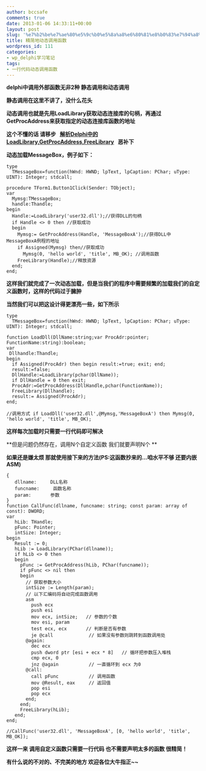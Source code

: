 ```yaml
---
author: bccsafe
comments: true
date: 2013-01-06 14:33:11+00:00
layout: post
slug: '%e7%b2%be%e7%ae%80%e5%9c%b0%e5%8a%a8%e6%80%81%e8%b0%83%e7%94%a8%e5%87%bd%e6%95%b0'
title: 精简地动态调用函数
wordpress_id: 111
categories:
- wp_delphi学习笔记
tags:
- 一行代码动态调用函数
---
```




**delphi中调用外部函数无非2种 静态调用和动态调用**

**静态调用在这里不讲了，没什么花头**

**动态调用也就是先用LoadLibrary获取动态连接库的句柄，再通过GetProcAddress来获取指定的动态连接库函数的地址**

**这个不懂的话 请移步   [解析Delphi中的LoadLibrary,GetProcAddress,FreeLibrary](http://blog.csdn.net/aroc_lo/article/details/4878823)   恶补下**

**动态加载MessageBox，例子如下：**



``` delphi    
type
  TMessageBox=function(hWnd: HWND; lpText, lpCaption: PChar; uType: UINT): Integer; stdcall;

procedure TForm1.Button1Click(Sender: TObject);
var
  Mymsg:TMessageBox;
  handle:Thandle;
begin
  Handle:=LoadLibrary('user32.dll');//获得DLL的句柄
  if Handle <> 0 then //获取成功
  begin
    Mymsg:= GetProcAddress(Handle, 'MessageBoxA');//获得DLL中MessageBoxA例程的地址
    if Assigned(Mymsg) then//获取成功
      Mymsg(0, 'hello world', 'title', MB_OK); //调用函数
    FreeLibrary(Handle);//释放资源
  end;
end;
```

**这样我们就完成了一次动态加载，但是当我们的程序中需要频繁的加载我们的自定义函数时，这样的代码过于臃肿**

**当然我们可以把这设计得更漂亮一些，如下所示**



``` delphi    
type
  TMessageBox=function(hWnd: HWND; lpText, lpCaption: PChar; uType: UINT): Integer; stdcall;

function LoadDll(DllName:string;var ProcAdr:pointer; FunctionName:string):boolean;
var
 Dllhandle:Thandle;
begin
  if Assigned(ProcAdr) then begin result:=true; exit; end;
  result:=false;
  DllHandle:=LoadLibrary(pchar(DllName));
  if DllHandle = 0 then exit;
  ProcAdr:=GetProcAddress(DllHandle,pchar(FunctionName));
  FreeLibrary(Dllhandle);
  result:= Assigned(ProcAdr);
end;

//调用方式 if LoadDll('user32.dll',@Mymsg,'MessageBoxA') then Mymsg(0, 'hello world', 'title', MB_OK);
```


**这样每次加载时只需要一行代码即可解决**

**但是问题仍然存在，调用N个自定义函数 我们就要声明N个 **

**如果还是嫌太烦 那就使用接下来的方法(PS:这函数抄来的...咱水平不够 还要内嵌ASM)**



``` delphi    
{
   dllname:     DLL名称
   funcname:     函数名称
   param:       参数
}
function CallFunc(dllname, funcname: string; const param: array of const): DWORD;
var
   hLib: THandle;
   pFunc: Pointer;
   intSize: Integer;
begin
   Result := 0;
   hLib := LoadLibrary(PChar(dllname));
   if hLib <> 0 then
   begin
     pFunc := GetProcAddress(hLib, PChar(funcname));
     if pFunc <> nil then
     begin
       // 获取参数大小
       intSize := Length(param);
       // 以下汇编码将自动完成函数调用
       asm
         push ecx
         push esi
         mov ecx, intSize;   // 参数的个数
         mov esi, param
         test ecx, ecx       // 判断是否有参数
         je @call             // 如果没有参数则跳转到函数调用处
       @again:
         dec ecx
         push dword ptr [esi + ecx * 8]   // 循环把参数压入堆栈
         cmp ecx, 0
         jnz @again           // 一直循环到 ecx 为0
       @call:
         call pFunc           // 调用函数
         mov @Result, eax     // 返回值
         pop esi
         pop ecx
       end;
     end;
     FreeLibrary(hLib);
   end;
end;

//CallFunc('user32.dll', 'MessageBoxA', [0, 'hello world', 'title', MB_OK]);
```


**这样一来 调用自定义函数只需要一行代码 也不需要声明太多的函数 很精简！**

**有什么说的不对的、不完美的地方 欢迎各位大牛指正~~**


